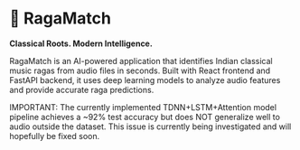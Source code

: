 # 🎵 RagaMatch

**Classical Roots. Modern Intelligence.**

RagaMatch is an AI-powered application that identifies Indian classical music ragas from audio files in seconds. Built with React frontend and FastAPI backend, it uses deep learning models to analyze audio features and provide accurate raga predictions.

IMPORTANT: The currently implemented TDNN+LSTM+Attention model pipeline achieves a ~92% test accuracy but does NOT generalize well to audio outside the dataset. This issue is currently being investigated and will hopefully be fixed soon.
